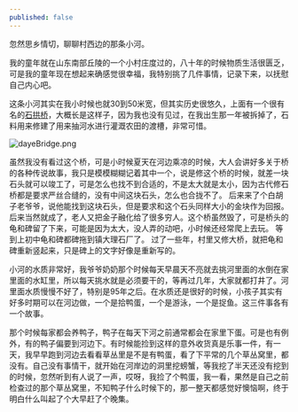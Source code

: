 ```yaml
---
published: false
---
```


忽然思乡情切，聊聊村西边的那条小河。

我的童年就在山东南部丘陵的一个小村庄度过的，八十年的时候物质生活很匮乏，可是我的童年现在想起来确感觉很幸福，我特别挑了几件事情，记录下来，以抚慰自己内心吧。

这条小河其实在我小时候也就30到50米宽，但其实历史很悠久，上面有一个很有名的[石拱桥](http://www.baike.com/wiki/%E5%A4%A7%E5%86%B6%E6%A1%A5)，大概长是这样子，因为我也没有见过，在我出生那一年被拆掉了，石料用来修建了用来抽河水进行灌溉农田的渡槽，非常可惜。

![dayeBridge.png]({{site.baseurl}}/images/dayeBridge.png)

虽然我没有看过这个桥，可是小时候夏天在河边乘凉的时候，大人会讲好多关于桥的各种传说故事，我只是模模糊糊记着其中一个，说是修这个桥的时候，就差一块石头就可以竣工了，可是怎么也找不到合适的，不是太大就是太小，因为古代修石桥都是要求严丝合缝的，没有中间这块石头，怎么也合拢不了。 后来来了个白胡子老爷爷，说他能找到这块石头，但是要求和这个石头同样大小的金块作为回报。后来当然就成了，老人又把金子融化给了很多穷人。这个桥虽然毁了，可是桥头的龟和碑留了下来，可能是因为太大，没人弄的动吧，小时候还经常爬上去玩。 等到上初中龟和碑都碑拖到镇大理石厂了。 过了一些年，村里又修大桥，就把龟和碑重新竖起来，只是碑上的文字好像是重新写的。

小河的水质非常好，我爷爷奶奶那个时候每天早晨天不亮就去挑河里面的水倒在家里面的水缸里，所以每天挑水就是必须要干的，等再过几年，大家就都打井了。河里面水质慢慢不好了，特别是95年之后。在水质还是很好的时候，小孩子其实有好多时期可以在河边做，一个是拾鸭蛋，一个是游泳，一个是捉鱼。这三件事各有一个故事。

那个时候每家都会养鸭子，鸭子在每天下河之前通常都会在家里下蛋。可是也有例外，有的鸭子偏要到河边下。有时候能捡到这样的意外收货真是乐事一件，有一天，我早早跑到河边去看看草丛里是不是有鸭蛋，看了下平常的几个草丛窝里，都没有。自己没有事情干，就开始在河岸边的洞里挖螃蟹，等我挖了半天还没有挖到的时候，忽然听到有人说了一声，哎呀，我捡了个鸭蛋，我一看，果然是自己之前检查过的那个草丛窝里，不知鸭子什么时候下的，那一整天都感觉好懊恼啊，终于明白什么叫起了个大早赶了个晚集。


